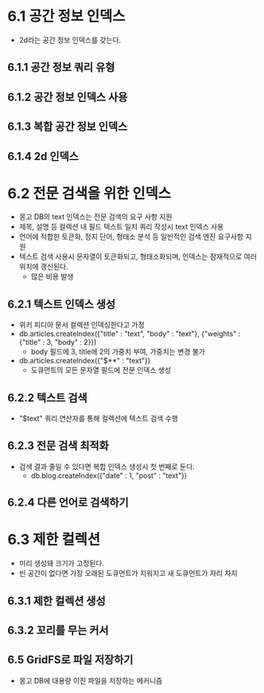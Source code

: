 # 6.1 공간 정보 인덱스
- 2d라는 공간 정보 인덱스를 갖는다.
  
## 6.1.1 공간 정보 쿼리 유형
## 6.1.2 공간 정보 인덱스 사용
## 6.1.3 복합 공간 정보 인덱스
## 6.1.4 2d 인덱스

# 6.2 전문 검색을 위한 인덱스
- 몽고 DB의 text 인덱스는 전문 검색의 요구 사항 지원
- 제목, 설명 등 컬렉션 내 필드 텍스트 일치 쿼리 작성시 text 인덱스 사용
- 언어에 적합한 토큰화, 정지 단어, 형태소 분석 등 일반적인 검색 엔진 요구사항 지원
- 텍스트 검색 사용시 문자열이 토큰화되고, 형태소화되며, 인덱스는 잠재적으로 여러 위치에 갱신된다.
  - 많은 비용 발생

## 6.2.1 텍스트 인덱스 생성
- 위키 피디아 문서 컬렉션 인덱싱한다고 가정
- db.articles.createIndex({"title" : "text", "body" : "text"}, {"weights" : {"title" : 3, "body" : 2}})
  - body 필드에 3, title에 2의 가중치 부여, 가중치는 변경 불가
- db.articles.createIndex({"$**" : "text"})
  - 도큐먼트의 모든 문자열 필드에 전문 인덱스 생성

## 6.2.2 텍스트 검색
- "$text" 쿼리 연산자를 통해 컬렉션에 텍스트 검색 수행

## 6.2.3 전문 검색 최적화
- 검색 결과 줄일 수 있다면 복합 인덱스 생성시 첫 번째로 둔다.
   - db.blog.createIndex({"date" : 1, "post" : "text"})

## 6.2.4 다른 언어로 검색하기

# 6.3 제한 컬렉션
- 미리 생성돼 크기가 고정된다.
- 빈 공간이 없다면 가장 오래된 도큐먼트가 지워지고 새 도큐먼트가 자리 차지

## 6.3.1 제한 컬렉션 생성
## 6.3.2 꼬리를 무는 커서
## 6.5 GridFS로 파일 저장하기
- 몽고 DB에 대용량 이진 파일을 저장하는 메커니즘
